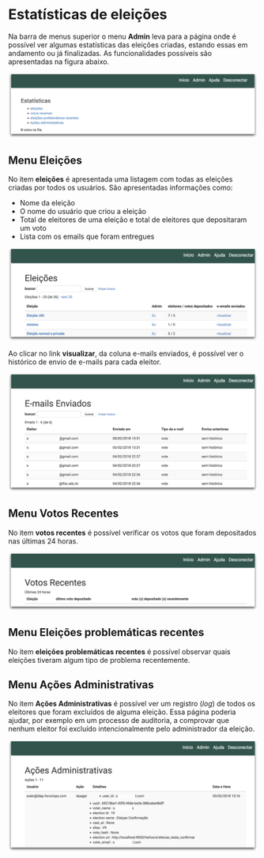 # Estatísticas de eleições



Na barra de menus superior o menu **Admin** leva para a página onde é possível ver algumas estatísticas das eleições criadas, estando essas em andamento ou já finalizadas. As funcionalidades possíveis são apresentadas na figura abaixo.

![Menu inicial sobre estatísticas](img/esta-01.png)



## Menu Eleições

No item **eleições** é apresentada uma listagem com todas as eleições criadas por todos os usuários. São apresentadas informações como:

-   Nome da eleição
-   O nome do usuário que criou a eleição
-   Total de eleitores de uma eleição e total de eleitores que depositaram um voto
-   Lista com os emails que foram entregues

![Estatísticas das eleições](img/esta-02.png)



Ao clicar no link **visualizar**, da coluna e-mails enviados, é possível ver o histórico de envio de e-mails para cada eleitor.

![Emails entregues por eleitor](img/esta-03.png)



## Menu Votos Recentes

No item **votos recentes** é possível verificar os votos que foram depositados nas últimas 24 horas. 

![Votos recentes](img/esta-04.png)



## Menu Eleições problemáticas recentes

No item **eleições problemáticas recentes** é possível observar quais eleições tiveram algum tipo de problema recentemente.



## Menu Ações Administrativas

No item **Ações Administrativas** é possível ver um registro (*log*) de todos os eleitores que foram excluídos de alguma eleição. Essa página poderia ajudar, por exemplo em um processo de auditoria, a comprovar que nenhum eleitor foi excluído intencionalmente pelo administrador da eleição.

![Ações administrativas](img/esta-05.png)